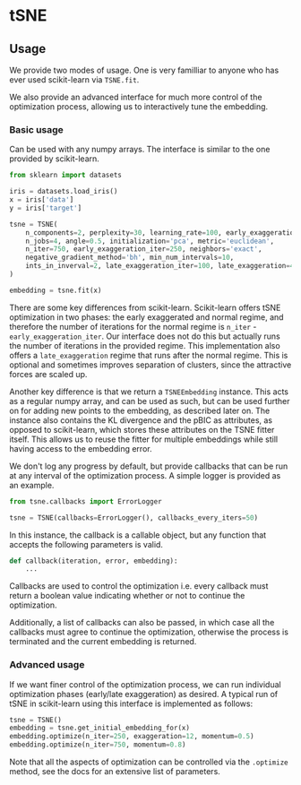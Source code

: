 # tSNE

## Usage
We provide two modes of usage. One is very familliar to anyone who has ever used scikit-learn via `TSNE.fit`.

We also provide an advanced interface for much more control of the optimization process, allowing us to interactively tune the embedding.

### Basic usage

Can be used with any numpy arrays. The interface is similar to the one provided by scikit-learn.

```python
from sklearn import datasets

iris = datasets.load_iris()
x = iris['data']
y = iris['target']

tsne = TSNE(
	n_components=2, perplexity=30, learning_rate=100, early_exaggeration=12,
	n_jobs=4, angle=0.5, initialization='pca', metric='euclidean',
	n_iter=750, early_exaggeration_iter=250, neighbors='exact',
	negative_gradient_method='bh', min_num_intervals=10,
	ints_in_inverval=2, late_exaggeration_iter=100, late_exaggeration=4,
)

embedding = tsne.fit(x)
```

There are some key differences from scikit-learn. Scikit-learn offers tSNE optimization in two phases: the early exaggerated and normal regime, and therefore the number of iterations for the normal regime is `n_iter` - `early_exaggeration_iter`. Our interface does not do this but actually runs the number of iterations in the provided regime. This implementation also offers a `late_exaggeration` regime that runs after the normal regime. This is optional and sometimes improves separation of clusters, since the attractive forces are scaled up.

Another key difference is that we return a `TSNEEmbedding` instance. This acts as a regular numpy array, and can be used as such, but can be used further on for adding new points to the embedding, as described later on. The instance also contains the KL divergence and the pBIC as attributes, as opposed to scikit-learn, which stores these attributes on the TSNE fitter itself. This allows us to reuse the fitter for multiple embeddings while still having access to the embedding error.

We don't log any progress by default, but provide callbacks that can be run at any interval of the optimization process. A simple logger is provided as an example.

```python
from tsne.callbacks import ErrorLogger

tsne = TSNE(callbacks=ErrorLogger(), callbacks_every_iters=50)
```

In this instance, the callback is a callable object, but any function that accepts the following parameters is valid.
```python
def callback(iteration, error, embedding):
	...
```

Callbacks are used to control the optimization i.e. every callback must return a boolean value indicating whether or not to continue the optimization.

Additionally, a list of callbacks can also be passed, in which case all the callbacks must agree to continue the optimization, otherwise the process is terminated and the current embedding is returned.

### Advanced usage

If we want finer control of the optimization process, we can run individual optimization phases (early/late exaggeration) as desired. A typical run of tSNE in scikit-learn using this interface is implemented as follows:

```python
tsne = TSNE()
embedding = tsne.get_initial_embedding_for(x)
embedding.optimize(n_iter=250, exaggeration=12, momentum=0.5)
embedding.optimize(n_iter=750, momentum=0.8)
```

Note that all the aspects of optimization can be controlled via the `.optimize` method, see the docs for an extensive list of parameters.
